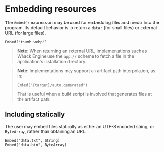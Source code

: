 # Embedding resources

The `Embed()` expression may be used for embedding files and media into the program. Its default behavior is to return a `data:` (for small files) or external URL (for large files).

```
Embed("thumb.webp")
```

> **Note**: When returning an external URL, implementations such as Whack Engine use the `app://` scheme to fetch a file in the application's installation directory.

<blockquote>

**Note**: Implementations may support an artifact path interpolation, as in:

```
Embed("{target}/auto.generated")
```

That is useful when a build script is involved that generates files at the artifact path.

</blockquote>

## Including statically

The user may embed files statically as either an UTF-8 encoded string, or `ByteArray`, rather than obtaining an URL.

```
Embed("data.txt", String)
Embed("data.bin", ByteArray)
```